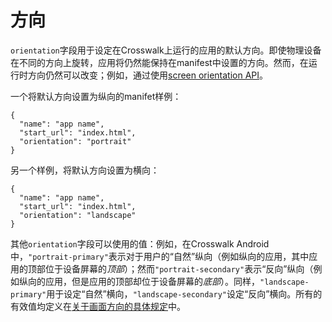 # 方向

`orientation`字段用于设定在Crosswalk上运行的应用的默认方向。即使物理设备在不同的方向上旋转，应用将仍然能保持在manifest中设置的方向。然而，在运行时方向仍然可以改变；例如，通过使用[screen orientation API](http://www.w3.org/TR/screen-orientation/)。


一个将默认方向设置为纵向的manifet样例：

    {
      "name": "app name",
      "start_url": "index.html",
      "orientation": "portrait"
    }

另一个样例，将默认方向设置为横向：

    {
      "name": "app name",
      "start_url": "index.html",
      "orientation": "landscape"
    }

其他`orientation`字段可以使用的值：例如，在Crosswalk Android中，`"portrait-primary"`表示对于用户的“自然”纵向（例如纵向的应用，其中应用的顶部位于设备屏幕的*顶部*）；然而`"portrait-secondary"`表示“反向”纵向（例如纵向的应用，但是应用的顶部却位于设备屏幕的*底部*）。同样，`"landscape-primary"`用于设定“自然”横向，`"landscape-secondary"`设定“反向”横向。所有的有效值均定义在[关于画面方向的具体规定](https://w3c.github.io/screen-orientation/#idl-def-OrientationLockType)中。
